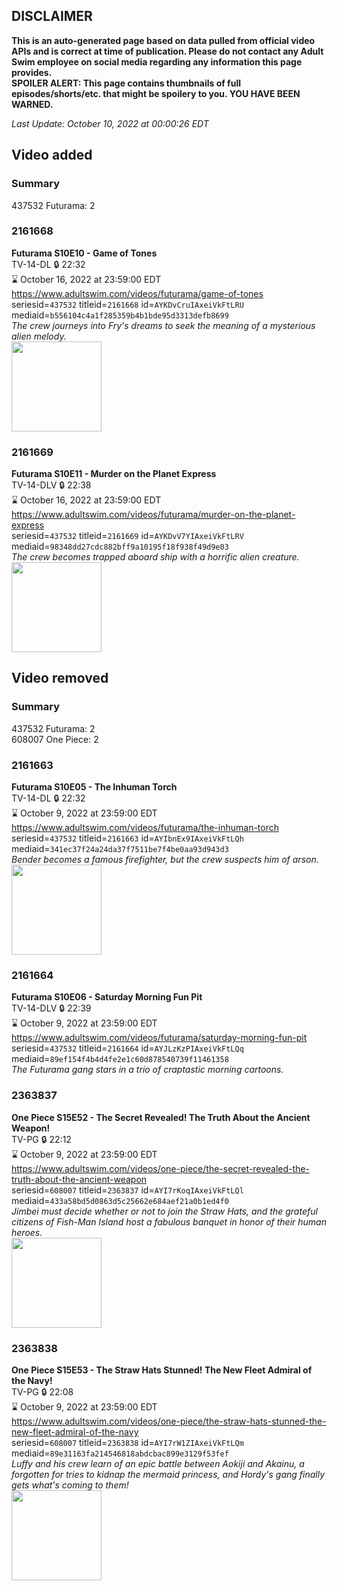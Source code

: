 ## DISCLAIMER
**This is an auto-generated page based on data pulled from official video APIs and is correct at time of publication. Please do not contact any Adult Swim employee on social media regarding any information this page provides.**  
**SPOILER ALERT: This page contains thumbnails of full episodes/shorts/etc. that might be spoilery to you. YOU HAVE BEEN WARNED.**  

_Last Update: October 10, 2022 at 00:00:26 EDT_
## Video added
### Summary
437532 Futurama: 2  
### 2161668
**Futurama S10E10 - Game of Tones**  
TV-14-DL 🔒 22:32  
⌛ October 16, 2022 at 23:59:00 EDT  
https://www.adultswim.com/videos/futurama/game-of-tones  
seriesid=`437532` titleid=`2161668` id=`AYKDvCruIAxeiVkFtLRU` mediaid=`b556104c4a1f285359b4b1bde95d3313defb8699`  
_The crew journeys into Fry's dreams to seek the meaning of a mysterious alien melody._  
<a href="https://media.cdn.adultswim.com/uploads/20220809/thumbnails/2_22891351538-Futurama_1010_GameOfTomes.png"><img src="https://media.cdn.adultswim.com/uploads/20220809/thumbnails/2_22891351538-Futurama_1010_GameOfTomes.png" height="144px" /></a>
### 2161669
**Futurama S10E11 - Murder on the Planet Express**  
TV-14-DLV 🔒 22:38  
⌛ October 16, 2022 at 23:59:00 EDT  
https://www.adultswim.com/videos/futurama/murder-on-the-planet-express  
seriesid=`437532` titleid=`2161669` id=`AYKDvV7YIAxeiVkFtLRV` mediaid=`98348dd27cdc882bff9a10195f18f938f49d9e03`  
_The crew becomes trapped aboard ship with a horrific alien creature._  
<a href="https://media.cdn.adultswim.com/uploads/20220809/thumbnails/2_22891353139-Futurama_1011_MurderOnThePlanetExpress.png"><img src="https://media.cdn.adultswim.com/uploads/20220809/thumbnails/2_22891353139-Futurama_1011_MurderOnThePlanetExpress.png" height="144px" /></a>
## Video removed
### Summary
437532 Futurama: 2  
608007 One Piece: 2  
### 2161663
**Futurama S10E05 - The Inhuman Torch**  
TV-14-DL 🔒 22:32  
⌛ October 9, 2022 at 23:59:00 EDT  
https://www.adultswim.com/videos/futurama/the-inhuman-torch  
seriesid=`437532` titleid=`2161663` id=`AYIbnEx9IAxeiVkFtLQh` mediaid=`341ec37f24a24da37f7511be7f4be0aa93d943d3`  
_Bender becomes a famous firefighter, but the crew suspects him of arson._  
<a href="https://media.cdn.adultswim.com/uploads/20220720/thumbnails/2_22720836356-Futurama_1005_TheInhumanTouch.png"><img src="https://media.cdn.adultswim.com/uploads/20220720/thumbnails/2_22720836356-Futurama_1005_TheInhumanTouch.png" height="144px" /></a>
### 2161664
**Futurama S10E06 - Saturday Morning Fun Pit**  
TV-14-DLV 🔒 22:39  
⌛ October 9, 2022 at 23:59:00 EDT  
https://www.adultswim.com/videos/futurama/saturday-morning-fun-pit  
seriesid=`437532` titleid=`2161664` id=`AYJLzKzPIAxeiVkFtLQq` mediaid=`89ef154f4b4d4fe2e1c60d878540739f11461358`  
_The Futurama gang stars in a trio of craptastic morning cartoons._  
### 2363837
**One Piece S15E52 - The Secret Revealed! The Truth About the Ancient Weapon!**  
TV-PG 🔒 22:12  
⌛ October 9, 2022 at 23:59:00 EDT  
https://www.adultswim.com/videos/one-piece/the-secret-revealed-the-truth-about-the-ancient-weapon  
seriesid=`608007` titleid=`2363837` id=`AYI7rKoqIAxeiVkFtLQl` mediaid=`433a58bd5d0863d5c25662e684aef21a0b1ed4f0`  
_Jimbei must decide whether or not to join the Straw Hats, and the grateful citizens of Fish-Man Island host a fabulous banquet in honor of their human heroes._  
<a href="https://media.cdn.adultswim.com/uploads/20220726/thumbnails/2_22726142191-OnePiece_569_TheSecretRevealedTheTruthAboutTheWeapon.png"><img src="https://media.cdn.adultswim.com/uploads/20220726/thumbnails/2_22726142191-OnePiece_569_TheSecretRevealedTheTruthAboutTheWeapon.png" height="144px" /></a>
### 2363838
**One Piece S15E53 - The Straw Hats Stunned! The New Fleet Admiral of the Navy!**  
TV-PG 🔒 22:08  
⌛ October 9, 2022 at 23:59:00 EDT  
https://www.adultswim.com/videos/one-piece/the-straw-hats-stunned-the-new-fleet-admiral-of-the-navy  
seriesid=`608007` titleid=`2363838` id=`AYI7rW1ZIAxeiVkFtLQm` mediaid=`89e31163fa214546818abdcbac899e3129f53fef`  
_Luffy and his crew learn of an epic battle between Aokiji and Akainu, a forgotten for tries to kidnap the mermaid princess, and Hordy's gang finally gets what's coming to them!_  
<a href="https://media.cdn.adultswim.com/uploads/20220726/thumbnails/2_2272614353-OnePiece_570_TheStrawHatsStunnedTheNewFleetOfTheNavy.png"><img src="https://media.cdn.adultswim.com/uploads/20220726/thumbnails/2_2272614353-OnePiece_570_TheStrawHatsStunnedTheNewFleetOfTheNavy.png" height="144px" /></a>
